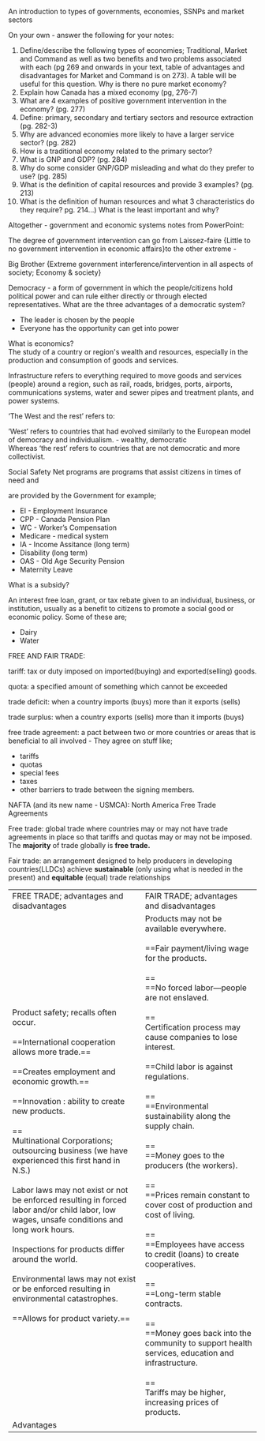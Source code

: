 An introduction to types of governments, economies, SSNPs and market sectors

On your own - answer the following for your notes:

1. Define/describe the following types of economies; Traditional, Market and Command as well as two benefits and two problems associated with each (pg 269 and onwards in your text, table of advantages and disadvantages for Market and Command is on 273). A table will be useful for this question. Why is there no pure market economy?
2. Explain how Canada has a mixed economy (pg, 276-7)
3. What are 4 examples of positive government intervention in the economy? (pg. 277)
4. Define: primary, secondary and tertiary sectors and resource extraction (pg. 282-3)
5. Why are advanced economies more likely to have a larger service sector? (pg. 282)
6. How is a traditional economy related to the primary sector?
7. What is GNP and GDP? (pg. 284)
8. Why do some consider GNP/GDP misleading and what do they prefer to use? (pg. 285)
9. What is the definition of capital resources and provide 3 examples? (pg. 213)
10. What is the definition of human resources and what 3 characteristics do they require? pg. 214…) What is the least important and why?

Altogether - government and economic systems notes from PowerPoint:

The degree of government intervention can go from Laissez-faire {Little to no government intervention in economic affairs}to the other extreme -

Big Brother {Extreme government interference/intervention in all aspects of society; Economy & society}

Democracy - a form of government in which the people/citizens hold political power and can rule either directly or through elected representatives. What are the three advantages of a democratic system?

- The leader is chosen by the people
- Everyone has the opportunity can get into power

What is economics?  
The study of a country or region's wealth and resources, especially in the production and consumption of goods and services.  

Infrastructure refers to everything required to move goods and services (people) around a region, such as rail, roads, bridges, ports, airports, communications systems, water and sewer pipes and treatment plants, and power systems.

‘The West and the rest’ refers to:  
  
’West’ refers to countries that had evolved similarly to the European model of democracy and individualism. - wealthy, democratic  
Whereas ‘the rest’ refers to countries that are not democratic and more collectivist.  

  

Social Safety Net programs are programs that assist citizens in times of need and

are provided by the Government for example;  
- EI - Employment Insurance  
- CPP - Canada Pension Plan  
- WC - Worker’s Compensation  
- Medicare - medical system  
- IA - Income Assitance (long term)  
- Disability (long term)  
- OAS - Old Age Security Pension  
- Maternity Leave  

What is a subsidy?  
  
An interest free loan, grant, or tax rebate given to an individual, business, or institution, usually as a benefit to citizens to promote a social good or economic policy. Some of these are;  
  
- Dairy  
- Water  

FREE AND FAIR TRADE:

tariff: tax or duty imposed on imported(buying) and exported(selling) goods.

quota: a specified amount of something which cannot be exceeded

trade deficit: when a country imports (buys) more than it exports (sells)

trade surplus: when a country exports (sells) more than it imports (buys)

free trade agreement: a pact between two or more countries or areas that is beneficial to all involved - They agree on stuff like;

- tariffs
- quotas
- special fees
- taxes
- other barriers to trade between the signing members.

NAFTA (and its new name - USMCA): North America Free Trade Agreements

  

Free trade: global trade where countries may or may not have trade agreements in place so that tariffs and quotas may or may not be imposed. The **majority** of trade globally is **free trade.**

  

Fair trade: an arrangement designed to help producers in developing countries(LLDCs) achieve **sustainable** (only using what is needed in the present) and **equitable** (equal) trade relationships

|   |   |
|---|---|
|FREE TRADE; advantages and disadvantages|FAIR TRADE; advantages and disadvantages|
|Product safety; recalls often occur.  <br>  <br>==International cooperation allows more trade.==  <br>  <br>==Creates employment and economic growth.==  <br>  <br>==Innovation : ability to create new products.  <br>  <br>==  <br>Multinational Corporations;  <br>outsourcing business (we have experienced this first hand in N.S.)  <br>  <br>Labor laws may not exist or not be enforced resulting in forced labor and/or child labor, low wages, unsafe conditions and long work hours.  <br>  <br>Inspections for products differ around the world.  <br>  <br>Environmental laws may not exist or be enforced resulting in environmental catastrophes.  <br>  <br>==Allows for product variety.==|Products may not be available everywhere.  <br>  <br>==Fair payment/living wage for the products.  <br>  <br>==  <br>==No forced labor—people are not enslaved.  <br>  <br>==  <br>Certification process may cause companies to lose interest.  <br>  <br>==Child labor is against regulations.  <br>  <br>==  <br>==Environmental sustainability along the supply chain.  <br>  <br>==  <br>==Money goes to the producers (the workers).  <br>  <br>==  <br>==Prices remain constant to cover cost of production and cost of living.  <br>  <br>==  <br>==Employees have access to credit (loans) to create cooperatives.  <br>  <br>==  <br>==Long-term stable contracts.  <br>  <br>==  <br>==Money goes back into the community to support health services, education and infrastructure.  <br>  <br>==  <br>Tariffs may be higher, increasing prices of products.|
|Advantages||